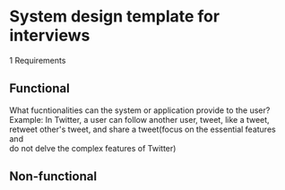 # System design template for interviews

1 Requirements

## Functional

What fucntionalities can the system or application provide to the user?
Example: In Twitter, a user can follow another user, tweet, like a tweet,
retweet other's tweet, and share a tweet(focus on the essential features and  
do not delve the complex features of Twitter)

## Non-functional
